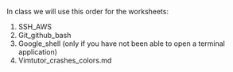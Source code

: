 In class we will use this order for the worksheets:

<ol>
  <li>SSH_AWS</li>
  <li>Git_github_bash</li>
  <li>Google_shell (only if you have not been able to open a terminal application)</li>
  <li>Vimtutor_crashes_colors.md</li>
</ol>
